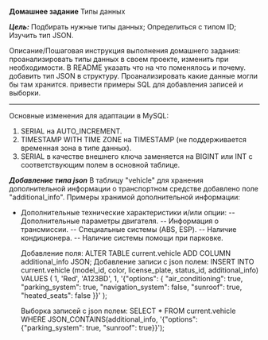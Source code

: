 **Домашнее задание**
Типы данных

***Цель:***
Подбирать нужные типы данных;
Определиться с типом ID;
Изучить тип JSON.


Описание/Пошаговая инструкция выполнения домашнего задания:
проанализировать типы данных в своем проекте, изменить при необходимости. В README указать что на что поменялось и почему.
добавить тип JSON в структуру. Проанализировать какие данные могли бы там хранится. привести примеры SQL для добавления записей и выборки.

---------------------------------------------
Основные изменения для адаптации в MySQL:

1. SERIAL на AUTO_INCREMENT.
2. TIMESTAMP WITH TIME ZONE на TIMESTAMP (не поддерживается временная зона в типе данных).
3. SERIAL в качестве внешнего ключа заменяется на BIGINT или INT с соответствующим полем в основной таблице.

***Добавление типа json***
В таблицу "vehicle" для хранения дополнительной информации о транспортном средстве добавлено поле "additional_info".
Примеры хранимой дополнительной информации: 
- Дополнительные технические характеристики и/или опции:
  -- Дополнительные параметры двигателя.
  -- Информация о трансмиссии.
  -- Специальные системы (ABS, ESP).
  -- Наличие кондиционера.
  -- Наличие системы помощи при парковке.

  Добавление поля:
ALTER TABLE current.vehicle ADD COLUMN additional_info JSON;
  Добавление записи с json полем: 
INSERT INTO current.vehicle (model_id, color, license_plate, status_id, additional_info)
VALUES (
    1, 
    'Red', 
    'A123BD', 
    1, 
    '{"options": {
        "air_conditioning": true,
        "parking_system": true,
        "navigation_system": false,
        "sunroof": true,
        "heated_seats": false
    }}'
);

  Выборка записей с json полем:
SELECT * FROM current.vehicle 
WHERE JSON_CONTAINS(additional_info, '{"options": {"parking_system": true, "sunroof": true}}');
